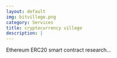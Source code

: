 ```yaml
---
layout: default
img: bitvillege.png
category: Services
title: cryptocurrency villege
description: |
---
```

 Ethereum ERC20 smart contract research...
